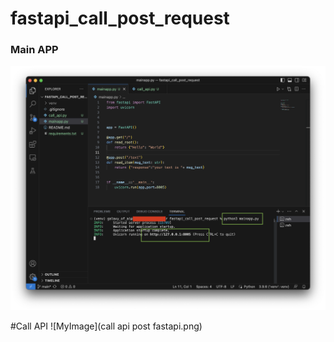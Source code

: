 # fastapi_call_post_request

### Main APP

<img src="./fastapi mainapp.png" alt="Alt text" title="Optional title">

#Call API
![MyImage](call api post fastapi.png)

